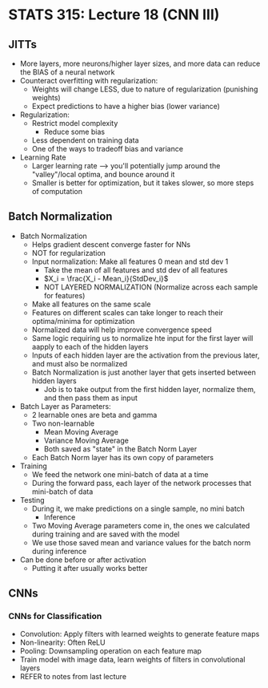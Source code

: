 # STATS 315: Lecture 18 (CNN III)

## JITTs
* More layers, more neurons/higher layer sizes, and more data can reduce the BIAS of a neural network
* Counteract overfitting with regularization:
    * Weights will change LESS, due to nature of regularization (punishing weights)
    * Expect predictions to have a higher bias (lower variance)
* Regularization:
    * Restrict model complexity
        * Reduce some bias
    * Less dependent on training data
    * One of the ways to tradeoff bias and variance
* Learning Rate
    * Larger learning rate --> you'll potentially jump around the "valley"/local optima, and bounce around it
    * Smaller is better for optimization, but it takes slower, so more steps of computation

## Batch Normalization
* Batch Normalization
    * Helps gradient descent converge faster for NNs
    * NOT for regularization
    * Input normalization: Make all features 0 mean and std dev 1
        * Take the mean of all features and std dev of all features
        * $X_i = \frac{X_i - Mean_i}{StdDev_i}$
        * NOT LAYERED NORMALIZATION (Normalize across each sample for features)
    * Make all features on the same scale
    * Features on different scales can take longer to reach their optima/minima for optimization
    * Normalized data will help improve convergence speed
    * Same logic requiring us to normalize hte input for the first layer will aapply to each of the hidden layers
    * Inputs of each hidden layer are the activation from the previous later, and must also be normalized
    * Batch Normalization is just another layer that gets inserted between hidden layers
        * Job is to take output from the first hidden layer, normalize them, and then pass them as input
* Batch Layer as Parameters:
    * 2 learnable ones are beta and gamma
    * Two non-learnable
        * Mean Moving Average
        * Variance Moving Average
        * Both saved as "state" in the Batch Norm Layer
    * Each Batch Norm layer has its own copy of parameters
* Training
    * We feed the network one mini-batch of data at a time
    * During the forward pass, each layer of the network processes that mini-batch of data
* Testing
    * During it, we make predictions on a single sample, no mini batch
        * Inference
    * Two Moving Average parameters come in, the ones we calculated during training and are saved with the model
    * We use those saved mean and variance values for the batch norm during inference
* Can be done before or after activation
    * Putting it after usually works better

## CNNs

### CNNs for Classification
* Convolution: Apply filters with learned weights to generate feature maps
* Non-linearity: Often ReLU
* Pooling: Downsampling operation on each feature map
* Train model with image data, learn weights of filters in convolutional layers
* REFER to notes from last lecture